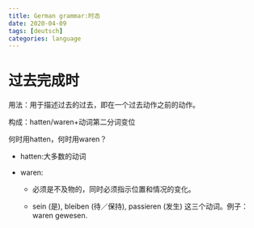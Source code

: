 ```yaml
---
title: German grammar:时态
date: 2020-04-09
tags: [deutsch]
categories: language
---
```


# 过去完成时

用法：用于描述过去的过去，即在一个过去动作之前的动作。

构成：hatten/waren+动词第二分词变位

何时用hatten，何时用waren？

- hatten:大多数的动词

- waren: 

  - 必须是不及物的，同时必须指示位置和情况的变化。

  - sein (是), bleiben (待／保持),  passieren (发生) 这三个动词。例子：waren gewesen.

    